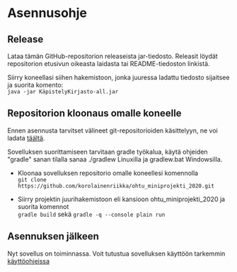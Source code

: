 # Asennusohje

## Release

Lataa tämän GitHub-repositorion releaseista jar-tiedosto. Releasit löydät repositorion etusivun oikeasta laidasta tai README-tiedoston linkistä.  

Siirry koneellasi siihen hakemistoon, jonka juuressa ladattu tiedosto sijaitsee ja suorita komento:  
`java -jar KäpistelyKirjasto-all.jar`


## Repositorion kloonaus omalle koneelle
Ennen asennusta tarvitset välineet git-repositorioiden käsittelyyn, ne voi ladata [täältä](https://git-scm.com/downloads).

Sovelluksen suorittamiseen tarvitaan gradle työkalua, käytä ohjeiden "gradle" sanan tilalla sanaa ./gradlew Linuxilla ja gradlew.bat Windowsilla.  

* Kloonaa sovelluksen repositorio omalle koneellesi komennolla  
`git clone https://github.com/korolainenriikka/ohtu_miniprojekti_2020.git`  

* Siirry projektin juurihakemistoon eli kansioon ohtu_miniprojekti_2020 ja suorita komennot  
`gradle build` sekä `gradle -q --console plain run`  


## Asennuksen jälkeen
Nyt sovellus on toiminnassa. Voit tutustua sovelluksen käyttöön tarkemmin [käyttöohjeissa](https://github.com/korolainenriikka/ohtu_miniprojekti_2020/blob/master/dokumentaatio/kaytto.md)  


